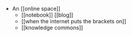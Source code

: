 - An [[online space]]
  - [[notebook]] [[blog]]
  - [[when the internet puts the brackets on]]
  - [[knowledge commons]]